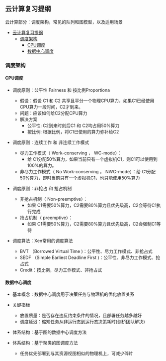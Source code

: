 ## 云计算复习提纲

云计算部分：调度架构，常见的队列和图模型，以及适用场景

- [云计算复习提纲](#云计算复习提纲)
  - [调度架构](#调度架构)
    - [CPU调度](#cpu调度)
    - [数据中心调度](#数据中心调度)

### 调度架构

#### CPU调度

- 调度原则：公平性 Fairness 和 按比例Proportiona
  - 假设：假设 C1 和 C2 共享且平分一个物理CPU算力，如果C1已经使用CPU算力一段时间，C2才到来。
  - 问题：应该如何给C2分配CPU算力
  - 解决方案
    - 公平性: C2到来时刻后C1 和 C2均占用50%算力
    - 按比例: 根据比例，将C1已使用的算力弥补给C2

- 调度原则：连续工作 和 非连续工作模式
  - 尽力工作模式（ Work-conserving ， WC-mode）：
    - 给 C1分配50%算力，如果当前只有一个虚拟机C1，则C1可以使用到100%的算力。
  - 非尽力工作模式（ No Work-conserving ， NWC-mode）：给 C1分配50%算力，即时当前只有一个虚拟机C1，也只能使用50%算力

- 调度原则：非抢占 和 抢占机制
  - 非抢占机制（ Non-preemptive）：
    - 如果 C1需要50%算力，C2需要80%算力且优先级高，C2会等待C1执行完成
  - 抢占机制（ preemptive）：
    - 如果 C1需要50%算力，C2需要80%算力且优先级高，C2会强制C1等待

- 调度算法：Xen常用的调度算法
  - BVT （Borrowed Virtual Time )：公平性、尽力工作模式、非抢占式
  - SEDF （Simple Earliest Deadline First )：公平性、非尽力工作模式、抢占式
  - Credit：按比例，尽力工作模式、非抢占式


#### 数据中心调度

- 基本概念：数据中心调度用于决策任务与物理机的优化放置关系
- 关键指标
  - 放置质量：是否存在违反约束条件的情况，且部署任务越多越好
  - 调度延迟：缩短任务从非运行态到运行态决策耗时(剑桥团队解决)


- 体系结构：基于图的数据中心调度方法
- 体系结构：基于聚类的图调度方法
  - 任务优先部署到与其资源视图相似的物理机上，可减少碎片


